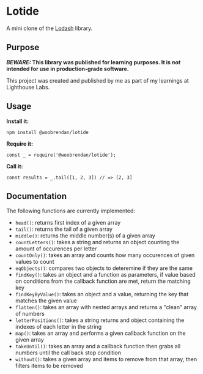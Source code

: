 # Lotide

A mini clone of the [Lodash](https://lodash.com) library.

## Purpose

**_BEWARE:_ This library was published for learning purposes. It is _not_ intended for use in production-grade software.**

This project was created and published by me as part of my learnings at Lighthouse Labs. 

## Usage

**Install it:**

`npm install @woobrendan/lotide`

**Require it:**

`const _ = require('@woobrendan/lotide');`

**Call it:**

`const results = _.tail([1, 2, 3]) // => [2, 3]`

## Documentation

The following functions are currently implemented:

* `head()`: returns first index of a given array
* `tail()`: returns the tail of a given array
* `middle()`: returns the middle number(s) of a given array
* `countLetters()`: takes a string and returns an object counting the amount of occurences per letter
* `countOnly()`: takes an array and counts how many occurences of given values to count
* `eqObjects()`: compares two objects to deteremine if they are the same
* `findKey()`: takes an object and a function as parameters, if value based on conditions from the callback function are met, return the matching key 
* `findKeyByValue()`: takes an object and a value, returning the key that matches the given value
* `flatten()`: takes an array with nested arrays and returns a "clean" array of numbers
* `letterPositions()`:  takes a string returns and object containing the indexes of each letter in the string 
* `map()`: takes an array and performs a given callback function on the given array
* `takeUntil()`: takes an array  and a callback function then grabs all numbers until the call back stop condition
* `without()`: takes a given array and items to remove from that array, then filters items to be removed